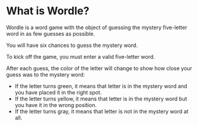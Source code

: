 # What is Wordle?
Wordle is a word game with the object of guessing the mystery five-letter word in as few guesses as possible.

You will have six chances to guess the mystery word.

To kick off the game, you must enter a valid five-letter word.

After each guess, the color of the letter will change to show how close your guess was to the mystery word:
* If the letter turns green, it means that letter is in the mystery word and you have placed it in the right spot.
* If the letter turns yellow, it means that letter is in the mystery word but you have it in the wrong position.
* If the letter turns gray, it means that letter is not in the mystery word at all.
